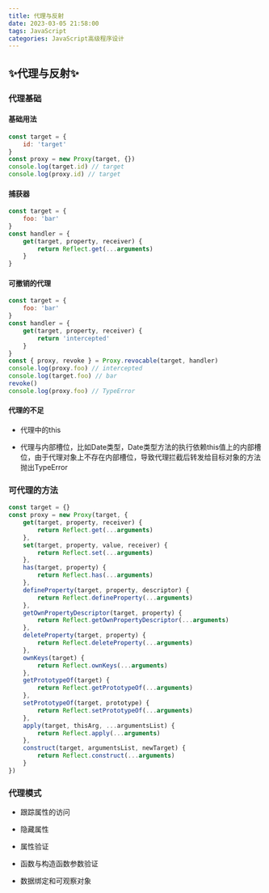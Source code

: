 ```yaml
---
title: 代理与反射
date: 2023-03-05 21:58:00
tags: JavaScript
categories: JavaScript高级程序设计
---
```


## ✨代理与反射✨

### 代理基础

#### 基础用法

```javascript
const target = {
    id: 'target'
}
const proxy = new Proxy(target, {})
console.log(target.id) // target
console.log(proxy.id) // target
```

#### 捕获器

```javascript
const target = {
    foo: 'bar'
}
const handler = {
    get(target, property, receiver) {
        return Reflect.get(...arguments)
    }
}
```

#### 可撤销的代理

```javascript
const target = {
    foo: 'bar'
}
const handler = {
    get(target, property, receiver) {
        return 'intercepted'
    }
}
const { proxy, revoke } = Proxy.revocable(target, handler)
console.log(proxy.foo) // intercepted
console.log(target.foo) // bar
revoke()
console.log(proxy.foo) // TypeError
```

#### 代理的不足

- 代理中的this

- 代理与内部槽位，比如Date类型，Date类型方法的执行依赖this值上的内部槽位，由于代理对象上不存在内部槽位，导致代理拦截后转发给目标对象的方法抛出TypeError

### 可代理的方法

```javascript
const target = {}
const proxy = new Proxy(target, {
    get(target, property, receiver) {
        return Reflect.get(...arguments)
    },
    set(target, property, value, receiver) {
        return Reflect.set(...arguments)
    },
    has(target, property) {
        return Reflect.has(...arguments)
    },
    defineProperty(target, property, descriptor) {
        return Reflect.defineProperty(...arguments)
    },
    getOwnPropertyDescriptor(target, property) {
        return Reflect.getOwnPropertyDescriptor(...arguments)
    },
    deleteProperty(target, property) {
        return Reflect.deleteProperty(...arguments)
    },
    ownKeys(target) {
        return Reflect.ownKeys(...arguments)
    },
    getPrototypeOf(target) {
        return Reflect.getPrototypeOf(...arguments)
    },
    setPrototypeOf(target, prototype) {
        return Reflect.setPrototypeOf(...arguments)
    },
    apply(target, thisArg, ...argumentsList) {
        return Reflect.apply(...arguments)
    },
    construct(target, argumentsList, newTarget) {
        return Reflect.construct(...arguments)
    }
})
```

### 代理模式

- 跟踪属性的访问
- 隐藏属性
- 属性验证

- 函数与构造函数参数验证
- 数据绑定和可观察对象
